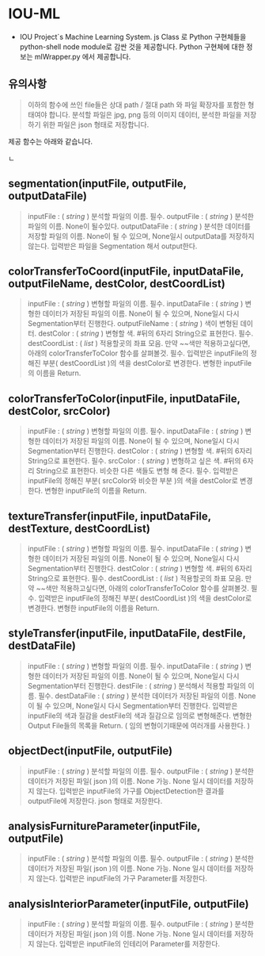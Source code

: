 # IOU-ML
- IOU Project`s Machine Learning System.
js Class 로 Python 구현체들을 python-shell node module로 감싼 것을 제공합니다. Python 구현체에 대한 정보는 mlWrapper.py 에서 제공합니다.

## 유의사항
> 이하의 함수에 쓰인 file들은 상대 path / 절대 path 와 파일 확장자를 포함한 형태여야 합니다.
> 분석할 파일은 jpg, png 등의 이미지 데이터, 분석한 파일을 저장하기 위한 파일은 json 형태로 저장합니다.

제공 함수는 아래와 같습니다.

ㄴ
## segmentation(inputFile, outputFile, outputDataFile) 
> inputFile : ( *string* ) 분석할 파일의 이름. 필수.
> outputFile : ( *string* ) 분석한 파일의 이름. None이 될수있다.
> outputDataFile : ( *string* ) 분석한 데이터를 저장할 파일의 이름. 
    None이 될 수 있으며, None일시 outputData를 저장하지 않는다.
> 입력받은 파일을 Segmentation 해서 output한다.

## colorTransferToCoord(inputFile, inputDataFile, outputFileName, destColor, destCoordList) 
> inputFile : ( *string* ) 변형할 파일의 이름. 필수.
> inputDataFile : ( *string* ) 변형한 데이터가 저장된 파일의 이름. 
    None이 될 수 있으며, None일시 다시 Segmentation부터 진행한다.
> outputFileName : ( *string* ) 색이 변형된 데이터.
> destColor : ( *string* ) 변형할 색. #뒤의 6자리 String으로 표현한다. 필수.
> destCoordList : ( *list* ) 적용할곳의 좌표 모음. 만약 ~~색만 적용하고싶다면, 아래의 colorTransferToColor 함수를 살펴볼것. 필수.
> 입력받은 inputFile의 정해진 부분( destCoordList )의 색을 destColor로 변경한다.
> 변형한 inputFile의 이름을 Return.

## colorTransferToColor(inputFile, inputDataFile, destColor, srcColor)
> inputFile : ( *string* ) 변형할 파일의 이름. 필수.
> inputDataFile : ( *string* ) 변형한 데이터가 저장된 파일의 이름. 
    None이 될 수 있으며, None일시 다시 Segmentation부터 진행한다.
> destColor : ( *string* ) 변형할 색. #뒤의 6자리 String으로 표현한다. 필수.
> srcColor : ( *string* ) 변형하고 싶은 색. #뒤의 6자리 String으로 표현한다. 비슷한 다른 색들도 변형 해 준다. 필수.
> 입력받은 inputFile의 정해진 부분( srcColor와 비슷한 부분 )의 색을 destColor로 변경한다.
> 변형한 inputFile의 이름을 Return.

## textureTransfer(inputFile, inputDataFile, destTexture, destCoordList)
> inputFile : ( *string* ) 변형할 파일의 이름. 필수.
> inputDataFile : ( *string* ) 변형한 데이터가 저장된 파일의 이름. 
    None이 될 수 있으며, None일시 다시 Segmentation부터 진행한다.
> destColor : ( *string* ) 변형할 색. #뒤의 6자리 String으로 표현한다. 필수.
> destCoordList : ( *list* ) 적용할곳의 좌표 모음. 만약 ~~색만 적용하고싶다면, 아래의 colorTransferToColor 함수를 살펴볼것. 필수.
> 입력받은 inputFile의 정해진 부분( destCoordList )의 색을 destColor로 변경한다.
> 변형한 inputFile의 이름을 Return.

## styleTransfer(inputFile, inputDataFile, destFile, destDataFile)
> inputFile : ( *string* ) 변형할 파일의 이름. 필수.
> inputDataFile : ( *string* ) 변형한 데이터가 저장된 파일의 이름. 
    None이 될 수 있으며, None일시 다시 Segmentation부터 진행한다.
> destFile : ( *string* ) 분석해서 적용할 파일의 이름. 필수.
> destDataFile : ( *string* ) 분석한 데이터가 저장된 파일의 이름. 
    None이 될 수 있으며, None일시 다시 Segmentation부터 진행한다.
> 입력받은 inputFile의 색과 질감을 destFile의 색과 질감으로 임의로 변형해준다. 
> 변형한 Output File들의 목록을 Return. ( 임의 변형이기때문에 여러개를 사용한다. )

## objectDect(inputFile, outputFile) 
> inputFile : ( *string* ) 분석할 파일의 이름. 필수.
> outputFile : ( *string* ) 분석한 데이터가 저장된 파일( json )의 이름. None 가능. None 일시 데이터를 저장하지 않는다.
> 입력받은 inputFile의 가구를 ObjectDetection한 결과를 outputFile에 저장한다. json 형태로 저장한다.

## analysisFurnitureParameter(inputFile, outputFile)
> inputFile : ( *string* ) 분석할 파일의 이름. 필수.
> outputFile : ( *string* ) 분석한 데이터가 저장된 파일( json )의 이름. None 가능. None 일시 데이터를 저장하지 않는다.
> 입력받은 inputFile의 가구 Parameter를 저장한다.

## analysisInteriorParameter(inputFile, outputFile)
> inputFile : ( *string* ) 분석할 파일의 이름. 필수.
> outputFile : ( *string* ) 분석한 데이터가 저장된 파일( json )의 이름. None 가능. None 일시 데이터를 저장하지 않는다.
> 입력받은 inputFile의 인테리어 Parameter를 저장한다.

